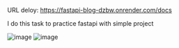 
URL deloy: https://fastapi-blog-dzbw.onrender.com/docs

I do this task to practice fastapi with simple project

![image](https://github.com/huyenntt12899/fastapi-blog/assets/83026301/146982ab-2138-4aec-9c50-f29aea72f6c2)
![image](https://github.com/huyenntt12899/fastapi-blog/assets/83026301/ccf54c4c-6808-45d9-998c-64ba04e8f8cb)

